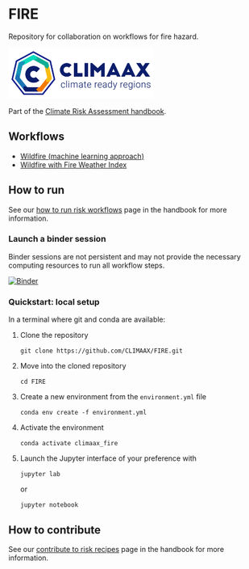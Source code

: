 # FIRE

Repository for collaboration on workflows for fire hazard.

[<img src="https://raw.githubusercontent.com/CLIMAAX/crabook/main/crabook/logo.png" height="100" />](https://climaax.eu)

Part of the [Climate Risk Assessment handbook](https://handbook.climaax.eu/notebooks/workflows/fire.html).


## Workflows

- [Wildfire (machine learning approach)](01_wildfire_ML/)
- [Wildfire with Fire Weather Index](02_wildfire_FWI/)


## How to run

See our [how to run risk workflows](https://handbook.climaax.eu/notebooks/workflows_how_to.html) page in the handbook for more information.

### Launch a binder session

Binder sessions are not persistent and may not provide the necessary computing resources to run all workflow steps.

[![Binder](https://mybinder.org/badge_logo.svg)](https://mybinder.org/v2/gh/climaax/binder-env/main?urlpath=git-pull%3Frepo%3Dhttps%253A%252F%252Fgithub.com%252FCLIMAAX%252FFIRE%26urlpath%3Dlab%252Ftree%252FFIRE%252F%26branch%3Dmain)

### Quickstart: local setup

In a terminal where git and conda are available:

1.  Clone the repository

        git clone https://github.com/CLIMAAX/FIRE.git

2.  Move into the cloned repository

        cd FIRE

3.  Create a new environment from the `environment.yml` file

        conda env create -f environment.yml

4.  Activate the environment

        conda activate climaax_fire

5.  Launch the Jupyter interface of your preference with

        jupyter lab

    or

        jupyter notebook


## How to contribute

See our [contribute to risk recipes](https://handbook.climaax.eu/community/contribute.html) page in the handbook for more information.
